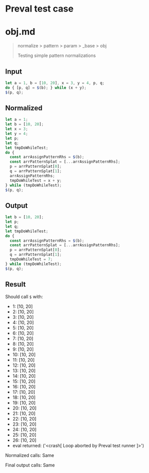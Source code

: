 # Preval test case

# obj.md

> normalize > pattern > param > _base > obj
>
> Testing simple pattern normalizations

## Input

`````js filename=intro
let a = 1, b = [10, 20], x = 3, y = 4, p, q;
do { [p, q] = $(b); } while (x + y);
$(p, q);
`````

## Normalized

`````js filename=intro
let a = 1;
let b = [10, 20];
let x = 3;
let y = 4;
let p;
let q;
let tmpDoWhileTest;
do {
  const arrAssignPatternRhs = $(b);
  const arrPatternSplat = [...arrAssignPatternRhs];
  p = arrPatternSplat[0];
  q = arrPatternSplat[1];
  arrAssignPatternRhs;
  tmpDoWhileTest = x + y;
} while (tmpDoWhileTest);
$(p, q);
`````

## Output

`````js filename=intro
let b = [10, 20];
let p;
let q;
let tmpDoWhileTest;
do {
  const arrAssignPatternRhs = $(b);
  const arrPatternSplat = [...arrAssignPatternRhs];
  p = arrPatternSplat[0];
  q = arrPatternSplat[1];
  tmpDoWhileTest = 7;
} while (tmpDoWhileTest);
$(p, q);
`````

## Result

Should call `$` with:
 - 1: [10, 20]
 - 2: [10, 20]
 - 3: [10, 20]
 - 4: [10, 20]
 - 5: [10, 20]
 - 6: [10, 20]
 - 7: [10, 20]
 - 8: [10, 20]
 - 9: [10, 20]
 - 10: [10, 20]
 - 11: [10, 20]
 - 12: [10, 20]
 - 13: [10, 20]
 - 14: [10, 20]
 - 15: [10, 20]
 - 16: [10, 20]
 - 17: [10, 20]
 - 18: [10, 20]
 - 19: [10, 20]
 - 20: [10, 20]
 - 21: [10, 20]
 - 22: [10, 20]
 - 23: [10, 20]
 - 24: [10, 20]
 - 25: [10, 20]
 - 26: [10, 20]
 - eval returned: ('<crash[ Loop aborted by Preval test runner ]>')

Normalized calls: Same

Final output calls: Same
